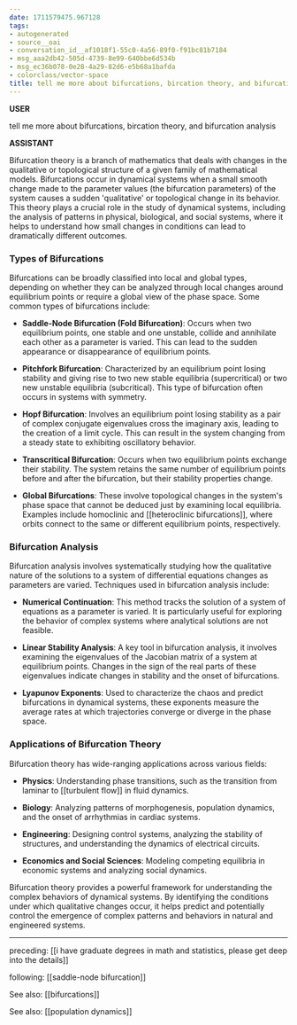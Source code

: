 ```yaml
---
date: 1711579475.967128
tags:
- autogenerated
- source__oai
- conversation_id__af1018f1-55c0-4a56-89f0-f91bc81b7184
- msg_aaa2db42-505d-4739-8e99-640bbe6d534b
- msg_ec36b078-0e28-4a29-82d6-e5b68a1bafda
- colorclass/vector-space
title: tell me more about bifurcations, bircation theory, and bifurcation analysis
---
```


**USER**

tell me more about bifurcations, bircation theory, and bifurcation analysis


**ASSISTANT**

Bifurcation theory is a branch of mathematics that deals with changes in the qualitative or topological structure of a given family of mathematical models. Bifurcations occur in dynamical systems when a small smooth change made to the parameter values (the bifurcation parameters) of the system causes a sudden 'qualitative' or topological change in its behavior. This theory plays a crucial role in the study of dynamical systems, including the analysis of patterns in physical, biological, and social systems, where it helps to understand how small changes in conditions can lead to dramatically different outcomes.

### Types of Bifurcations

Bifurcations can be broadly classified into local and global types, depending on whether they can be analyzed through local changes around equilibrium points or require a global view of the phase space. Some common types of bifurcations include:

- **Saddle-Node Bifurcation (Fold Bifurcation)**: Occurs when two equilibrium points, one stable and one unstable, collide and annihilate each other as a parameter is varied. This can lead to the sudden appearance or disappearance of equilibrium points.

- **Pitchfork Bifurcation**: Characterized by an equilibrium point losing stability and giving rise to two new stable equilibria (supercritical) or two new unstable equilibria (subcritical). This type of bifurcation often occurs in systems with symmetry.

- **Hopf Bifurcation**: Involves an equilibrium point losing stability as a pair of complex conjugate eigenvalues cross the imaginary axis, leading to the creation of a limit cycle. This can result in the system changing from a steady state to exhibiting oscillatory behavior.

- **Transcritical Bifurcation**: Occurs when two equilibrium points exchange their stability. The system retains the same number of equilibrium points before and after the bifurcation, but their stability properties change.

- **Global Bifurcations**: These involve topological changes in the system's phase space that cannot be deduced just by examining local equilibria. Examples include homoclinic and [[heteroclinic bifurcations]], where orbits connect to the same or different equilibrium points, respectively.

### Bifurcation Analysis

Bifurcation analysis involves systematically studying how the qualitative nature of the solutions to a system of differential equations changes as parameters are varied. Techniques used in bifurcation analysis include:

- **Numerical Continuation**: This method tracks the solution of a system of equations as a parameter is varied. It is particularly useful for exploring the behavior of complex systems where analytical solutions are not feasible.

- **Linear Stability Analysis**: A key tool in bifurcation analysis, it involves examining the eigenvalues of the Jacobian matrix of a system at equilibrium points. Changes in the sign of the real parts of these eigenvalues indicate changes in stability and the onset of bifurcations.

- **Lyapunov Exponents**: Used to characterize the chaos and predict bifurcations in dynamical systems, these exponents measure the average rates at which trajectories converge or diverge in the phase space.

### Applications of Bifurcation Theory

Bifurcation theory has wide-ranging applications across various fields:

- **Physics**: Understanding phase transitions, such as the transition from laminar to [[turbulent flow]] in fluid dynamics.

- **Biology**: Analyzing patterns of morphogenesis, population dynamics, and the onset of arrhythmias in cardiac systems.

- **Engineering**: Designing control systems, analyzing the stability of structures, and understanding the dynamics of electrical circuits.

- **Economics and Social Sciences**: Modeling competing equilibria in economic systems and analyzing social dynamics.

Bifurcation theory provides a powerful framework for understanding the complex behaviors of dynamical systems. By identifying the conditions under which qualitative changes occur, it helps predict and potentially control the emergence of complex patterns and behaviors in natural and engineered systems.


---

preceding: [[i have graduate degrees in math and statistics, please get deep into the details]]  


following: [[saddle-node bifurcation]]

See also: [[bifurcations]]


See also: [[population dynamics]]